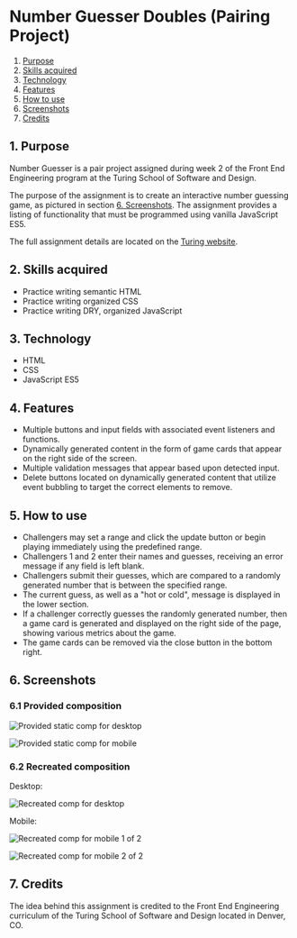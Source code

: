 # Number Guesser Doubles (Pairing Project)

1. <a href="#1-purpose">Purpose</a>
2. <a href="#2-skills-acquired">Skills acquired</a>
3. <a href="#3-technology">Technology</a>
4. <a href="#4-features">Features</a>
5. <a href="#5-how-to-use">How to use</a>
6. <a href="#6-screenshots">Screenshots</a>
7. <a href="#7-credits">Credits</a>

## 1. Purpose

Number Guesser is a pair project assigned during week 2 of the Front End Engineering program at the Turing School of Software and Design. 

The purpose of the assignment is to create an interactive number guessing game, as pictured in section <a href="#6-screenshots">6. Screenshots</a>. The assignment provides a listing of functionality that must be programmed using vanilla JavaScript ES5.

The full assignment details are located on the [Turing website](http://frontend.turing.io/projects/number-guesser-doubles.html).

## 2. Skills acquired

  - Practice writing semantic HTML
  - Practice writing organized CSS
  - Practice writing DRY, organized JavaScript

## 3. Technology

  - HTML
  - CSS
  - JavaScript ES5

## 4. Features

  - Multiple buttons and input fields with associated event listeners and functions.
  - Dynamically generated content in the form of game cards that appear on the right side of the screen.
  - Multiple validation messages that appear based upon detected input.
  - Delete buttons located on dynamically generated content that utilize event bubbling to target the correct elements to remove.

## 5. How to use

  - Challengers may set a range and click the update button or begin playing immediately using the predefined range.
  - Challengers 1 and 2 enter their names and guesses, receiving an error message if any field is left blank.
  - Challengers submit their guesses, which are compared to a randomly generated number that is between the specified range.
  - The current guess, as well as a "hot or cold", message is displayed in the lower section.
  - If a challenger correctly guesses the randomly generated number, then a game card is generated and displayed on the right side of the page, showing various metrics about the game.
  - The game cards can be removed via the close button in the bottom right.

## 6. Screenshots

### 6.1 Provided composition

![Provided static comp for desktop](Screenshots/week2-numberguesser-01.jpg "Provided static comp for desktop")

![Provided static comp for mobile](Screenshots/week2-numberguesser-03.jpg "Provided static comp for mobile")

### 6.2 Recreated composition

Desktop:

![Recreated comp for desktop](Screenshots/recreatedComp.png "Recreated comp for desktop")

Mobile:

![Recreated comp for mobile 1 of 2](Screenshots/recreatedCompPhone1.png "Recreated comp for mobile 1 of 2")

![Recreated comp for mobile 2 of 2](Screenshots/recreatedCompPhone2.png "Recreated comp for mobile 2 of 2")

## 7. Credits

The idea behind this assignment is credited to the Front End Engineering curriculum of the Turing School of Software and Design located in Denver, CO.
